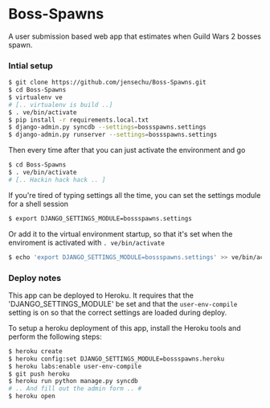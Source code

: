Boss-Spawns
===========

A user submission based web app that estimates when Guild Wars 2 bosses spawn.

### Intial setup

```bash
$ git clone https://github.com/jensechu/Boss-Spawns.git
$ cd Boss-Spawns
$ virtualenv ve
# [.. virtualenv is build ..]
$ . ve/bin/activate
$ pip install -r requirements.local.txt
$ django-admin.py syncdb --settings=bossspawns.settings
$ django-admin.py runserver --settings=bossspawns.settings
```

Then every time after that you can just activate the environment and go

```bash
$ cd Boss-Spawns
$ . ve/bin/activate
# [.. Hackin hack hack .. ]
```

If you're tired of typing settings all the time, you can set the settings module
for a shell session

```bash
$ export DJANGO_SETTINGS_MODULE=bossspawns.settings
```

Or add it to the virtual environment startup, so that it's set when
the enviroment is activated with `. ve/bin/activate`

```bash
$ echo 'export DJANGO_SETTINGS_MODULE=bossspawns.settings' >> ve/bin/activate
```

### Deploy notes

This app can be deployed to Heroku. It requires that the 'DJANGO_SETTINGS_MODULE' be set
and that the `user-env-compile` setting is on so that the correct settings are loaded during deploy.

To setup a heroku deployment of this app, install the Heroku tools and perform the following steps:

```bash
$ heroku create
$ heroku config:set DJANGO_SETTINGS_MODULE=bossspawns.heroku
$ heroku labs:enable user-env-compile
$ git push heroku
$ heroku run python manage.py syncdb
# .. And fill out the admin form .. #
$ heroku open
```
